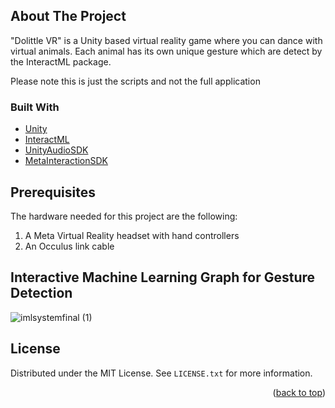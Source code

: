 <!-- ABOUT THE PROJECT -->
## About The Project

"Dolittle VR" is a Unity based virtual reality game where you can dance with virtual animals. Each animal has its own unique gesture which are detect by the InteractML package.

Please note this is just the scripts and not the full application

### Built With

* [Unity](https://unity.com/)
* [InteractML](https://interactml.com/)
* [UnityAudioSDK](https://docs.unity3d.com/Manual/AudioMixerNativeAudioPlugin.html)
* [MetaInteractionSDK](https://developers.meta.com/horizon/documentation/unity/unity-isdk-interaction-sdk-overview/)

## Prerequisites

The hardware needed for this project are the following:

1. A Meta Virtual Reality headset with hand controllers
2. An Occulus link cable

## Interactive Machine Learning Graph for Gesture Detection

![imlsystemfinal (1)](https://github.com/user-attachments/assets/f2f49f9c-daa6-460c-a134-a6f388c23775)

## License

Distributed under the MIT License. See `LICENSE.txt` for more information.

<p align="right">(<a href="#readme-top">back to top</a>)</p>
